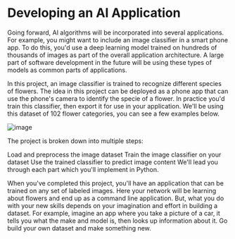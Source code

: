 # Developing an AI Application
Going forward, AI algorithms will be incorporated into several applications. For example, you might want to include an image classifier in a smart phone app. To do this, you'd use a deep learning model trained on hundreds of thousands of images as part of the overall application architecture. A large part of software development in the future will be using these types of models as common parts of applications.

In this project, an image classifier is trained to recognize different species of flowers. The idea in this project can be deployed as a phone app that can use the phone's camera to identify the specie of a flower. In practice you'd train this classifier, then export it for use in your application. We'll be using this dataset of 102 flower categories, you can see a few examples below.

![image](https://user-images.githubusercontent.com/85171486/152971138-c82eab9f-f3a0-492d-986e-96727587e620.png)

The project is broken down into multiple steps:

Load and preprocess the image dataset
Train the image classifier on your dataset
Use the trained classifier to predict image content
We'll lead you through each part which you'll implement in Python.

When you've completed this project, you'll have an application that can be trained on any set of labeled images. Here your network will be learning about flowers and end up as a command line application. But, what you do with your new skills depends on your imagination and effort in building a dataset. For example, imagine an app where you take a picture of a car, it tells you what the make and model is, then looks up information about it. Go build your own dataset and make something new.
